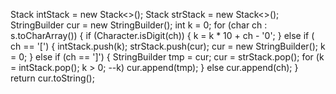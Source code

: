 Stack<Integer> intStack = new Stack<>();
Stack<StringBuilder> strStack = new Stack<>();
StringBuilder cur = new StringBuilder();
int k = 0;
for (char ch : s.toCharArray()) {
if (Character.isDigit(ch)) {
k = k * 10 + ch - '0';
} else if ( ch == '[') {
intStack.push(k);
strStack.push(cur);
cur = new StringBuilder();
k = 0;
} else if (ch == ']') {
StringBuilder tmp = cur;
cur = strStack.pop();
for (k = intStack.pop(); k > 0; --k) cur.append(tmp);
} else cur.append(ch);
}
return cur.toString();